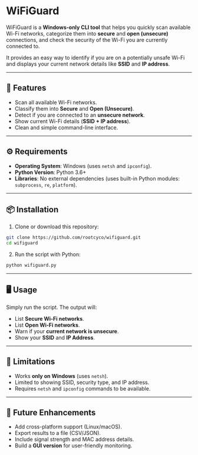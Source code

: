 # WiFiGuard

WiFiGuard is a **Windows-only CLI tool** that helps you quickly scan available Wi-Fi networks, categorize them into **secure** and **open (unsecure)** connections, and check the security of the Wi-Fi you are currently connected to.

It provides an easy way to identify if you are on a potentially unsafe Wi-Fi and displays your current network details like **SSID** and **IP address**.

---

## 🚀 Features

* Scan all available Wi-Fi networks.
* Classify them into **Secure** and **Open (Unsecure)**.
* Detect if you are connected to an **unsecure network**.
* Show current Wi-Fi details (**SSID + IP address**).
* Clean and simple command-line interface.

---

## ⚙️ Requirements

* **Operating System**: Windows (uses `netsh` and `ipconfig`).
* **Python Version**: Python 3.6+
* **Libraries**: No external dependencies (uses built-in Python modules: `subprocess`, `re`, `platform`).

---

## 📦 Installation

1. Clone or download this repository:

```bash
git clone https://github.com/rootcyco/wifiguard.git
cd wifiguard
```

2. Run the script with Python:

```bash
python wifiguard.py
```

---

## 🖥️ Usage

Simply run the script. The output will:

* List **Secure Wi-Fi networks**.
* List **Open Wi-Fi networks**.
* Warn if your **current network is unsecure**.
* Show your **SSID** and **IP Address**.

---

## 📌 Limitations

* Works **only on Windows** (uses `netsh`).
* Limited to showing SSID, security type, and IP address.
* Requires `netsh` and `ipconfig` commands to be available.

---

## 🔮 Future Enhancements

* Add cross-platform support (Linux/macOS).
* Export results to a file (CSV/JSON).
* Include signal strength and MAC address details.
* Build a **GUI version** for user-friendly monitoring.
